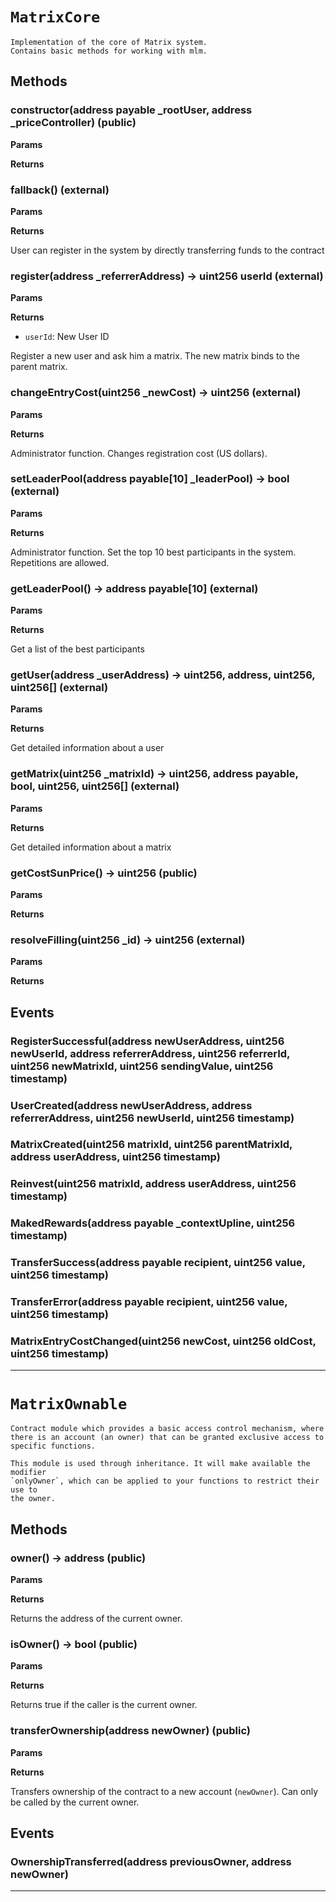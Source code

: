 












# `MatrixCore`


```
Implementation of the core of Matrix system.
Contains basic methods for working with mlm.
```

## Methods


### constructor(address payable _rootUser, address _priceController) (public)
**Params**

**Returns**






### fallback() (external)
**Params**

**Returns**



User can register in the system by directly transferring funds to the contract


### register(address _referrerAddress) → uint256 userId (external)
**Params**

**Returns**
 - `userId`: New User ID



Register a new user and ask him a matrix.
The new matrix binds to the parent matrix.



### changeEntryCost(uint256 _newCost) → uint256 (external)
**Params**

**Returns**



Administrator function.
Changes registration cost (US dollars).


### setLeaderPool(address payable[10] _leaderPool) → bool (external)
**Params**

**Returns**



Administrator function.
Set the top 10 best participants in the system.
Repetitions are allowed.


### getLeaderPool() → address payable[10] (external)
**Params**

**Returns**



Get a list of the best participants


### getUser(address _userAddress) → uint256, address, uint256, uint256[] (external)
**Params**

**Returns**



Get detailed information about a user


### getMatrix(uint256 _matrixId) → uint256, address payable, bool, uint256, uint256[] (external)
**Params**

**Returns**



Get detailed information about a matrix


### getCostSunPrice() → uint256 (public)
**Params**

**Returns**






### resolveFilling(uint256 _id) → uint256 (external)
**Params**

**Returns**






## Events

### RegisterSuccessful(address newUserAddress, uint256 newUserId, address referrerAddress, uint256 referrerId, uint256 newMatrixId, uint256 sendingValue, uint256 timestamp)





### UserCreated(address newUserAddress, address referrerAddress, uint256 newUserId, uint256 timestamp)





### MatrixCreated(uint256 matrixId, uint256 parentMatrixId, address userAddress, uint256 timestamp)





### Reinvest(uint256 matrixId, address userAddress, uint256 timestamp)





### MakedRewards(address payable _contextUpline, uint256 timestamp)





### TransferSuccess(address payable recipient, uint256 value, uint256 timestamp)





### TransferError(address payable recipient, uint256 value, uint256 timestamp)





### MatrixEntryCostChanged(uint256 newCost, uint256 oldCost, uint256 timestamp)






---





# `MatrixOwnable`


```
Contract module which provides a basic access control mechanism, where
there is an account (an owner) that can be granted exclusive access to
specific functions.

This module is used through inheritance. It will make available the modifier
`onlyOwner`, which can be applied to your functions to restrict their use to
the owner.
```

## Methods


### owner() → address (public)
**Params**

**Returns**



Returns the address of the current owner.


### isOwner() → bool (public)
**Params**

**Returns**



Returns true if the caller is the current owner.


### transferOwnership(address newOwner) (public)
**Params**

**Returns**



Transfers ownership of the contract to a new account (`newOwner`).
Can only be called by the current owner.


## Events

### OwnershipTransferred(address previousOwner, address newOwner)






---






